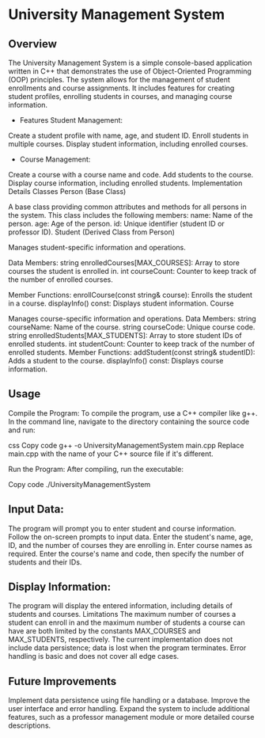 # University Management System
## Overview
The University Management System is a simple console-based application written in C++ that demonstrates the use of Object-Oriented Programming (OOP) principles. The system allows for the management of student enrollments and course assignments. It includes features for creating student profiles, enrolling students in courses, and managing course information.

* Features
Student Management:

Create a student profile with name, age, and student ID.
Enroll students in multiple courses.
Display student information, including enrolled courses.

* Course Management:

Create a course with a course name and code.
Add students to the course.
Display course information, including enrolled students.
Implementation Details
Classes
Person (Base Class)

A base class providing common attributes and methods for all persons in the system. This class includes the following members:
name: Name of the person.
age: Age of the person.
id: Unique identifier (student ID or professor ID).
Student (Derived Class from Person)

Manages student-specific information and operations.

Data Members:
string enrolledCourses[MAX_COURSES]: Array to store courses the student is enrolled in.
int courseCount: Counter to keep track of the number of enrolled courses.

Member Functions:
enrollCourse(const string& course): Enrolls the student in a course.
displayInfo() const: Displays student information.
Course

Manages course-specific information and operations.
Data Members:
string courseName: Name of the course.
string courseCode: Unique course code.
string enrolledStudents[MAX_STUDENTS]: Array to store student IDs of enrolled students.
int studentCount: Counter to keep track of the number of enrolled students.
Member Functions:
addStudent(const string& studentID): Adds a student to the course.
displayInfo() const: Displays course information.

## Usage
Compile the Program:
To compile the program, use a C++ compiler like g++. In the command line, navigate to the directory containing the source code and run:

css
Copy code
g++ -o UniversityManagementSystem main.cpp
Replace main.cpp with the name of your C++ source file if it's different.

Run the Program:
After compiling, run the executable:

Copy code
./UniversityManagementSystem

## Input Data:

The program will prompt you to enter student and course information. Follow the on-screen prompts to input data.
Enter the student's name, age, ID, and the number of courses they are enrolling in.
Enter course names as required.
Enter the course's name and code, then specify the number of students and their IDs.

## Display Information:

The program will display the entered information, including details of students and courses.
Limitations
The maximum number of courses a student can enroll in and the maximum number of students a course can have are both limited by the constants MAX_COURSES and MAX_STUDENTS, respectively.
The current implementation does not include data persistence; data is lost when the program terminates.
Error handling is basic and does not cover all edge cases.


## Future Improvements
Implement data persistence using file handling or a database.
Improve the user interface and error handling.
Expand the system to include additional features, such as a professor management module or more detailed course descriptions.